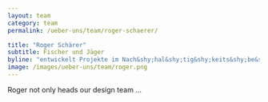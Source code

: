 ```yaml
---
layout: team
category: team
permalink: /ueber-uns/team/roger-schaerer/

title: "Roger Schärer"
subtitle: Fischer und Jäger
byline: "entwickelt Projekte im Nach&shy;hal&shy;tig&shy;keits&shy;be&shy;reich. Er interessiert sich hauptsächlich für Umweltbildung, ist aber auch von Webdesign und Programmieren begeistert."
image: /images/ueber-uns/team/roger.png
---
```

Roger not only heads our design team ...